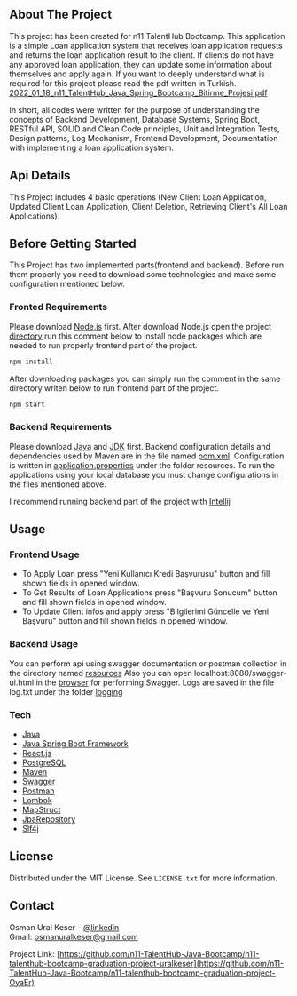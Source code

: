 
## About The Project
This project has been created for n11 TalentHub Bootcamp. This application is a simple Loan application system that receives loan application requests and returns the loan application result to the client. 
If clients do not have any approved loan application, they can update some information about themselves and apply again. If you want to deeply understand what is required for this project please read the pdf written in Turkish. [2022_01_18_n11_TalentHub_Java_Spring_Bootcamp_Bitirme_Projesi.pdf](
https://github.com/n11-TalentHub-Java-Bootcamp/n11-talenthub-bootcamp-graduation-project-uralkeser/blob/main/2022_01_18_n11_TalentHub_Java_Spring_Bootcamp_Bitirme_Projesi.pdf)

In short, all codes were written for the purpose of understanding the concepts of Backend Development, Database Systems, Spring Boot, RESTful API, SOLID and Clean Code principles, Unit and Integration Tests, Design patterns, Log Mechanism, Frontend Development, Documentation with implementing a loan application system.

## Api Details
This Project includes 4 basic operations (New Client Loan Application, Updated Client Loan Application, Client Deletion, Retrieving Client's All Loan Applications).

## Before Getting Started
This Project has two implemented parts(frontend and backend). Before run them properly you need to download some technologies and make some configuration mentioned below. 

### Fronted Requirements
Please download [Node.js](https://nodejs.org) first. After download Node.js open the project [directory](https://github.com/n11-TalentHub-Java-Bootcamp/n11-talenthub-bootcamp-graduation-project-uralkeser/tree/main/frontend) run this comment below to install node packages which are needed to run properly frontend part of the project.

  ```sh
  npm install
  ```
After downloading packages you can simply run the comment in the same directory writen below to run frontend part of the project.

  ```sh
  npm start
  ```

### Backend Requirements
Please download [Java](https://www.java.com/) and [JDK](https://www.oracle.com/java/technologies/downloads/) first.
Backend configuration details and dependencies used by Maven are in the file named [pom.xml](https://github.com/n11-TalentHub-Java-Bootcamp/n11-talenthub-bootcamp-graduation-project-uralkeser/blob/main/backend/pom.xml). Configuration is written in [application.properties](https://github.com/n11-TalentHub-Java-Bootcamp/n11-talenthub-bootcamp-graduation-project-uralkeser/blob/main/backend/src/main/resources/application.properties) under the folder resources. To run the applications using your local database you must change configurations in the files mentioned above.

I recommend running backend part of the project with [Intellij](https://www.jetbrains.com/idea/)

## Usage

### Frontend Usage
- To Apply Loan press "Yeni Kullanıcı Kredi Başvurusu" button and fill shown fields in opened window.
- To Get Results of Loan Applications  press "Başvuru Sonucum" button and fill shown fields in opened window.
- To Update Client infos and apply press "Bilgilerimi Güncelle ve Yeni Başvuru" button and fill shown fields in opened window.

### Backend Usage
You can perform api using swagger documentation or postman collection in the directory named [resources](https://github.com/n11-TalentHub-Java-Bootcamp/n11-talenthub-bootcamp-graduation-project-uralkeser/tree/main/backend/src/main/resources)
Also you can open localhost:8080/swagger-ui.html in the [browser](localhost:8080/swagger-ui.html) for performing Swagger.
Logs are saved in the file log.txt under the folder [logging](https://github.com/n11-TalentHub-Java-Bootcamp/n11-talenthub-bootcamp-graduation-project-uralkeser/tree/main/backend/src/main/resources/logging)

### Tech
- [Java](https://www.java.com/tr/)
- [Java Spring Boot Framework](https://spring.io/projects/spring-boot)
- [React.js](https://tr.reactjs.org/)
- [PostgreSQL](https://www.postgresql.org/)
- [Maven](https://maven.apache.org/)
- [Swagger](https://swagger.io/)
- [Postman](https://www.postman.com/)
- [Lombok](https://projectlombok.org/)
- [MapStruct](https://mapstruct.org/)
- [JpaRepository](https://docs.spring.io/spring-data/jpa/docs/current/reference/html/#reference)
- [Slf4j](https://projectlombok.org/api/lombok/extern/slf4j/Slf4j.html)

## License
Distributed under the MIT License. See `LICENSE.txt` for more information.

## Contact
Osman Ural Keser - [@linkedin](https://www.linkedin.com/in/osmanuralkeser/)  
Gmail: osmanuralkeser@gmail.com

Project Link: [https://github.com/n11-TalentHub-Java-Bootcamp/n11-talenthub-bootcamp-graduation-project-uralkeser](https://github.com/n11-TalentHub-Java-Bootcamp/n11-talenthub-bootcamp-graduation-project-OyaEr) 